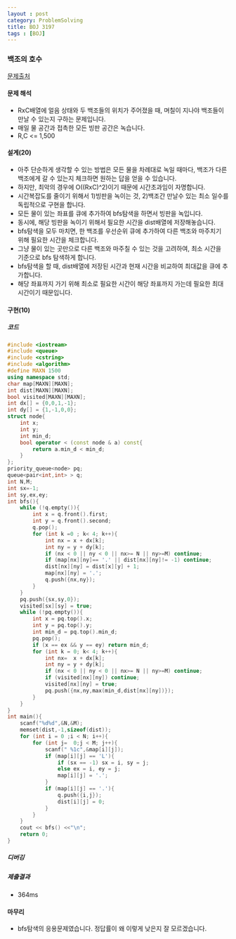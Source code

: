 ```yaml
---
layout : post
category: ProblemSolving
title: BOJ 3197
tags : [BOJ]
---
```

### 백조의 호수

[문제출처](https://www.acmicpc.net/problem/3197)

#### 문제 해석
  
- RxC배열에 얼음 상태와 두 백조들의 위치가 주어졌을 때, 며칠이 지나야 백조들이 만날 수 있는지 구하는 문제입니다.
- 매일 물 공간과 접촉한 모든 빙판 공간은 녹습니다.
- R,C <= 1,500

#### 설계(20)

- 아주 단순하게 생각할 수 있는 방법은 모든 물을 차례대로 녹일 때마다, 백조가 다른 백조에게 갈 수 있는지 체크하면 원하는 답을 얻을 수 있습니다.
- 하지만, 최악의 경우에 O((RxC)^2)이기 때문에 시간초과임이 자명합니다.
- 시간복잡도를 줄이기 위해서 1)빙판을 녹이는 것, 2)백조간 만날수 있는 최소 일수를 독립적으로 구현을 합니다.
- 모든 물이 있는 좌표를 큐에 추가하여 bfs탐색을 하면서 빙판을 녹입니다.
- 동시에, 해당 빙판을 녹이기 위해서 필요한 시간을 dist배열에 저장해놓습니다.
- bfs탐색을 모두 마치면, 한 백조를 우선순위 큐에 추가하여 다른 백조와 마주치기 위해 필요한 시간을 체크합니다.
- 그냥 물이 있는 곳만으로 다른 백조와 마주칠 수 있는 것을 고려하여, 최소 시간을 기준으로 bfs 탐색하게 합니다.
- bfs탐색을 할 때, dist배열에 저장된 시간과 현재 시간을 비교하여 최대값을 큐에 추가합니다.
- 해당 좌표까지 가기 위해 최소로 필요한 시간이 해당 좌표까지 가는데 필요한 최대 시간이기 때문입니다.

#### 구현(10)

##### 코드

```cpp
#include <iostream>
#include <queue>
#include <cstring>
#include <algorithm>
#define MAXN 1500
using namespace std;
char map[MAXN][MAXN];
int dist[MAXN][MAXN];
bool visited[MAXN][MAXN];
int dx[] = {0,0,1,-1};
int dy[] = {1,-1,0,0};
struct node{
    int x;
    int y;
    int min_d;
    bool operator < (const node & a) const{
        return a.min_d < min_d;
    }
};
priority_queue<node> pq;
queue<pair<int,int> > q;
int N,M;
int sx=-1;
int sy,ex,ey;
int bfs(){
    while (!q.empty()){
        int x = q.front().first;
        int y = q.front().second;
        q.pop();
        for (int k =0 ; k< 4; k++){
            int nx = x + dx[k];
            int ny = y + dy[k];
            if (nx < 0 || ny < 0 || nx>= N || ny>=M) continue;
            if (map[nx][ny]== '.' || dist[nx][ny]!= -1) continue;
            dist[nx][ny] = dist[x][y] + 1;
            map[nx][ny] = '.';
            q.push({nx,ny});
        }
    }
    pq.push({sx,sy,0});
    visited[sx][sy] = true;
    while (!pq.empty()){
        int x = pq.top().x;
        int y = pq.top().y;
        int min_d = pq.top().min_d;
        pq.pop();
        if (x == ex && y == ey) return min_d;
        for (int k = 0; k< 4; k++){
            int nx=  x + dx[k];
            int ny = y + dy[k];
            if (nx < 0 || ny < 0 || nx>= N || ny>=M) continue;
            if (visited[nx][ny]) continue;
            visited[nx][ny] = true;
            pq.push({nx,ny,max(min_d,dist[nx][ny])});
        }
    }
}
int main(){
    scanf("%d%d",&N,&M);
    memset(dist,-1,sizeof(dist));
    for (int i = 0 ;i < N; i++){
        for (int j=  0;j < M; j++){
            scanf(" %1c",&map[i][j]);
            if (map[i][j] == 'L'){
                if (sx == -1) sx = i, sy = j;
                else ex = i, ey = j;
                map[i][j] = '.';
            }
            if (map[i][j] == '.'){
                q.push({i,j});
                dist[i][j] = 0;
            }
        }
    }
    cout << bfs() <<"\n";
    return 0;
}
```

##### 디버깅

##### 제출결과

- 364ms

#### 마무리

- bfs탐색의 응용문제였습니다. 정답률이 왜 이렇게 낮은지 잘 모르겠습니다.
